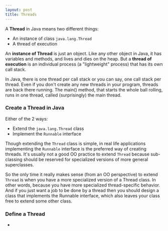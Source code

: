 ```yaml
---
layout: post
title: Threads
---
```


A __Thread__ in Java means two different things:

* An instance of class `java.lang.Thread`
* A thread of execution

An __instance of Thread__ is just an object. Like any other object in Java, it has variables and methods, and lives and
dies on the heap. But a __thread of execution__ is an individual process (a "lightweight" process) that has its own call
stack.

In Java, there is one thread per call stack or you can say, one call stack per thread. Even if you don't create any new 
threads in your program, threads are back there running. The main() method, that starts the whole ball rolling, runs in
one thread, called (surprisingly) the main thread.

### Create a Thread in Java

Either of the 2 ways:

* Extend the `java.lang.Thread` class
* Implement the `Runnable` interface

Though extending the `Thread` class is simple, in real life applications implementing the `Runnable` interface is
the preferred way of creating threads. It's usually not a good OO practice to extend `Thread` because sub-classing 
should be reserved for specialized versions of more general superclasses. 

So the only time it really makes sense (from an OO perspective) to extend `Thread` is when you have a more specialized
version of a Thread class. In other words, because you have more specialized thread-specific behavior. And if you just
want a job to be done by a thread then you should design a class that implements the Runnable interface, which also 
leaves your class free to extend some other class.

### Define a Thread

* 




